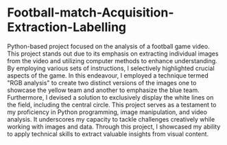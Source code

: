 # Football-match-Acquisition-Extraction-Labelling
Python-based project focused on the analysis of a football game video. This project stands out due to its emphasis on extracting individual images from the video and utilizing computer methods to enhance understanding. By employing various sets of instructions, I selectively highlighted crucial aspects of the game. In this endeavour, I employed a technique termed "RGB analysis" to create two distinct versions of the images one to showcase the yellow team and another to emphasize the blue team. Furthermore, I devised a solution to exclusively display the white lines on the field, including the central circle. This project serves as a testament to my proficiency in Python programming, image manipulation, and video analysis. It underscores my capacity to tackle challenges creatively while working with images and data. Through this project, I showcased my ability to apply technical skills to extract valuable insights from visual content.
